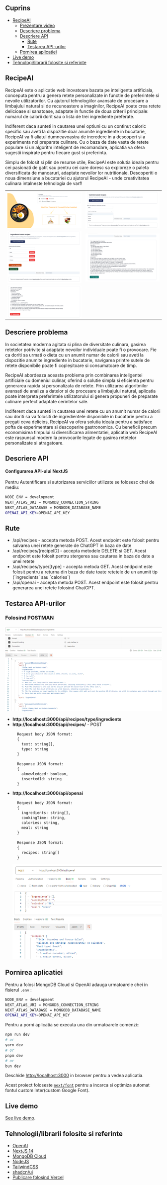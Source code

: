 ## Cuprins

- [RecipeAI](#recipeai)
  - [Prezentare video](https://youtu.be/50U__vEpPPs)
  - [Descriere problema](#descriere-problema)
  - [Descriere API](#descriere-api)
    - [Rute](#rute)
    - [Testarea API-urilor](#testarea-api-urilor)
  - [Pornirea aplicatiei](#pornirea-aplicatiei)
- [Live demo](#live-demo)
- [Tehnologi/librarii folosite si referinte](#tehnologii/librarii-folosite-si-referinte)

## RecipeAI

<p>RecipeAI este o aplicatie web inovatoare bazata pe inteligenta artificiala, conceputa pentru a genera retete personalizate in functie de preferintele si nevoile utilizatorilor. Cu ajutorul tehnologiilor avansate de procesare a limbajului natural si de recunoastere a imaginilor, RecipeAI poate crea retete delicioase si sanatoase, adaptate in functie de doua criterii principale: numarul de calorii dorit sau o lista de trei ingrediente preferate.</p>
<p>Indiferent daca sunteti in cautarea unei optiuni cu un continut caloric specific sau aveti la dispozitie doar anumite ingrediente in bucatarie, RecipeAI va fi aliatul dumneavoastra de incredere in a descoperi si a experimenta noi preparate culinare. Cu o baza de date vasta de retete populare si un algoritm inteligent de recomandare, aplicatia va ofera sugestii inspirate pentru fiecare gust si preferinta.</p>
<p>Simplu de folosit si plin de resurse utile, RecipeAI este solutia ideala pentru cei pasionati de gatit sau pentru cei care doresc sa exploreze o paleta diversificata de mancaruri, adaptate nevoilor lor nutritionale. Descoperiti o noua dimensiune a bucatariei cu ajutorul RecipeAI - unde creativitatea culinara intalneste tehnologia de varf!</p>

<table>
  <tr>
    <td> <img src="./public/app/homePage.png"  alt="1"></td>
    <td><img src="./public/app/caloriesPage.png" alt="2"></td>
   </tr> 
   <tr>
      <td><img src="./public/app/ingredientsPage.png" alt="3"></td>
      <td><img src="./public/app/saveRecipe.png" align="right" alt="4"></td>
  </tr>
  <tr>
    <td><img src="./public/app/deleteRecipe.png" align="right" alt="5"></td>
  </tr>
</table>

## Descriere problema
<p>In societatea moderna agitata si plina de diversitate culinara, gasirea retetelor potrivite si adaptate nevoilor individuale poate fi o provocare. Fie ca doriti sa urmati o dieta cu un anumit numar de calorii sau aveti la dispozitie anumite ingrediente in bucatarie, navigarea printre sutele de retete disponibile poate fi copleșitoare si consumatoare de timp.</p>
<p>RecipeAI abordeaza aceasta problema prin combinarea inteligentei artificiale cu domeniul culinar, oferind o solutie simpla si eficienta pentru generarea rapida si personalizata de retete. Prin utilizarea algoritmilor avansati de analiza a datelor si de procesare a limbajului natural, aplicatia poate interpreta preferintele utilizatorului si genera propuneri de preparate culinare perfect adaptate cerintelor sale.</p>
<p>Indiferent daca sunteti in cautarea unei retete cu un anumit numar de calorii sau doriti sa va folositi de ingredientele disponibile in bucatarie pentru a pregati ceva delicios, RecipeAI va ofera solutia ideala pentru a satisface pofta de experimentare si descoperire gastronomica. Cu beneficii precum economisirea timpului si diversificarea alimentatiei, aplicatia web RecipeAI este raspunsul modern la provocarile legate de gasirea retetelor personalizate si atragatoare.</p>

## Descriere API
<h4>Configurarea API-ului NextJS</h4>
<p>Pentru Autentificare si autorizarea serviciilor utilizate se folosesc chei de mediu:</p>

```bash
NODE_ENV = development
NEXT_ATLAS_URI = MONGODB_CONNECTION_STRING
NEXT_ATLAS_DATABASE = MONGODB_DATABASE_NAME
OPENAI_API_KEY=OPENAI_API_KEY
```

## Rute
<ul>
  <li>/api/recipes - accepta metoda POST. Acest endpoint este folosit pentru salvarea unei retete generate de ChatGPT in baza de date</li>
  <li>/api/recipes/[recipeID] - accepta metodele DELETE si GET. Acest endpoint este folosit pentru stergerea sau cautarea in baza de date a unei retete</li>
  <li>/api/recipes/type/[type] - accepta metoda GET. Acest endpoint este folosit pentru a returna din baza de date toate retetele de un anumit tip (`ingredients` sau `calories`)</li>
  <li>/api/openai - accepta metoda POST. Acest endpoint este folosit pentru generarea unei retete folosind ChatGPT.</li>
</ul>

## Testarea API-urilor

<h3>Folosind POSTMAN</h3>
<p>
  <img src="./public/app/testareApi.png"  alt="1">
</p>

<ul>
  <li><b>http://localhost:3000/api/recipes/type/ingredients</b></li>
  <li><b>http://localhost:3000/api/recipes/</b> - POST
    <div>
      
      Request body JSON format:
      {
        text: string[],
        type: string
      }

      Response JSON format:
      {
        aknowledged: boolean,
        insertedId: string
      }
      

  </div></li>
  <li>
    <b>http://localhost:3000/api/openai</b>
    <div>

      Request body JSON format:
      {
        ingredients: string[],
        cookingTime: string,
        calories: string,
        meal: string
      }
      
      Response JSON format:
      {
        recipes: string[]
      }      
      
    
     
  </div><img src="./public/app/openaiPostman.png"  alt="1"></li>
</ul>

## Pornirea aplicatiei

Pentru a folosi MongoDB Cloud si OpenAI adauga urmatoarele chei in fisierul `.env` :

```bash
NODE_ENV = development
NEXT_ATLAS_URI = MONGODB_CONNECTION_STRING
NEXT_ATLAS_DATABASE = MONGODB_DATABASE_NAME
OPENAI_API_KEY=OPENAI_API_KEY
```

Pentru a porni aplicatia se executa una din urmatoarele comenzi::

```bash
npm run dev
# or
yarn dev
# or
pnpm dev
# or
bun dev
```

Deschide [http://localhost:3000](http://localhost:3000) in browser pentru a vedea aplicatia.

Acest proiect foloseste [`next/font`](https://nextjs.org/docs/basic-features/font-optimization) pentru a incarca si optimiza automat fontul custom Inter(custom Google Font).

## Live demo

[See live demo](https://recipe-ai-dusky.vercel.app/).

## Tehnologii/librarii folosite si referinte

- [OpenAI](https://openai.com/)
- [NextJS 14](https://nextjs.org/docs)
- [MongoDB Cloud](https://www.mongodb.com/products/platform/cloud)
- [NodeJS](https://nodejs.org/en)
- [TailwindCSS](https://tailwindcss.com/docs/installation)
- [shadcn/ui](https://ui.shadcn.com/)
- [Publicare folosind Vercel](https://nextjs.org/docs/pages/building-your-application/deploying)

